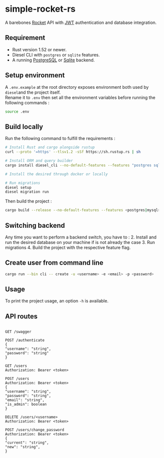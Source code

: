 # simple-rocket-rs

A barebones [Rocket](https://rocket.rs) API with [JWT](https://jwt.io) authentication and 
database integration. 

## Requirement
- Rust version 1.52 or newer.
- Diesel CLI with `postgres` or `sqlite` features.
- A running [PostgreSQL](https://www.postgresql.org/) or [Sqlite](https://www.sqlite.org/index.html) backend.
  
## Setup environment

A `.env.example` at the root directory exposes environment both used by `diesel`and the project itself.  
Rename it to `.env` then set all the environment variables before running the following commands :

``` bash
source .env
```

## Build locally

Run the following command to fulfill the requirements :

``` bash
# Install Rust and cargo alongside rustup
curl --proto '=https' --tlsv1.2 -sSf https://sh.rustup.rs | sh

# Install ORM and query builder
cargo install diesel_cli --no-default-features --features "postgres sqlite"

# Install the desired through docker or locally

# Run migrations
diesel setup 
diesel migration run
```

Then build the project :


``` bash
cargo build --release --no-default-features --features <postgres|mysql>
```

## Switching backend

Any time you want to perform a backend switch, you have to :
2. Install and run the desired database on your machine if is not already the case
3. Run migrations
4. Build the project with the respective feature flag.

## Create user from command line

``` bash
cargo run --bin cli -- create -u <username> -e <email> -p <password>
```

## Usage

To print the project usage, an option `-h` is available.

## API routes

``` http

GET /swagger

POST /authenticate
{
"username": "string",
"password": "string"
}

GET /users
Authorization: Bearer <token>

POST /users
Authorization: Bearer <token>
{
"username": "string",
"password": "string",
"email": "string",
"is_admin": boolean
}

DELETE /users/<username>
Authorization: Bearer <token>

POST /users/change_password
Authorization: Bearer <token>
{
"current": "string",
"new": "string",
}
```
